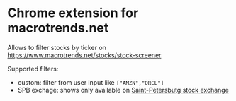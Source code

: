 # Chrome extension for macrotrends.net
Allows to filter stocks by ticker on https://www.macrotrends.net/stocks/stock-screener

Supported filters:
* custom: filter from user input like `["AMZN","ORCL"]`
* SPB exchage: shows only available on [Saint-Petersbutg stock exchange](http://spbexchange.com/)